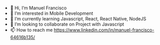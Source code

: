 - 👋 Hi, I’m Manuel Francisco
- 👀 I’m interested in Mobile Development
- 🌱 I’m currently learning Javascript, React, React Native, NodeJS
- 💞️ I’m looking to collaborate on Project with Javascript
- 📫 How to reach me https://www.linkedin.com/in/manuel-francisco-64616b135/

<!---
tecnofence/tecnofence is a ✨ special ✨ repository because its `README.md` (this file) appears on your GitHub profile.
You can click the Preview link to take a look at your changes.
--->
